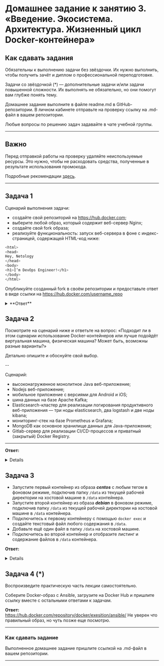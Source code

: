 
# Домашнее задание к занятию 3. «Введение. Экосистема. Архитектура. Жизненный цикл Docker-контейнера»

## Как сдавать задания

Обязательны к выполнению задачи без звёздочки. Их нужно выполнить, чтобы получить зачёт и диплом о профессиональной переподготовке.

Задачи со звёздочкой (*) — дополнительные задачи и/или задачи повышенной сложности. Их выполнять не обязательно, но они помогут вам глубже понять тему.

Домашнее задание выполните в файле readme.md в GitHub-репозитории. В личном кабинете отправьте на проверку ссылку на .md-файл в вашем репозитории.

Любые вопросы по решению задач задавайте в чате учебной группы.

---


## Важно

Перед отправкой работы на проверку удаляйте неиспользуемые ресурсы.
Это нужно, чтобы не расходовать средства, полученные в результате использования промокода.

Подробные рекомендации [здесь](https://github.com/netology-code/virt-homeworks/blob/virt-11/r/README.md).

---

## Задача 1

Сценарий выполнения задачи:

- создайте свой репозиторий на https://hub.docker.com;
- выберите любой образ, который содержит веб-сервер Nginx;
- создайте свой fork образа;
- реализуйте функциональность:
запуск веб-сервера в фоне с индекс-страницей, содержащей HTML-код ниже:


```bash
<html>
<head>
Hey, Netology
</head>
<body>
<h1>I’m DevOps Engineer!</h1>
</body>
</html>
```

Опубликуйте созданный fork в своём репозитории и предоставьте ответ в виде ссылки на https://hub.docker.com/username_repo

<details>
<summary>**Ответ**</summary>

Репозиторий:
https://hub.docker.com/repository/docker/exesition/nginx_hw/

**Вывод:**
```bash
exe@exe-ubuntu:~/Desktop/docker/docker_ansible$ sudo docker run -d -p 80:80 exesition/nginx_hw:v1
59f077c67ed9ee2f411e45fe2afc8b77df7b3af4c26db89f7cef9f172e84fe16

exe@exe-ubuntu:~/Desktop/docker/nginx-hw$ sudo docker ps
CONTAINER ID   IMAGE                   COMMAND                  CREATED         STATUS         PORTS                                   NAMES
6ee635d2c2fb   exesition/nginx_hw:v1   "/docker-entrypoint.…"   4 minutes ago   Up 4 minutes   0.0.0.0:80->80/tcp, :::80->80/tcp   sad_driscoll

exe@exe-ubuntu:~/Desktop/docker/nginx-hw$ curl 172.17.0.2:80
<html>
<head>
Hey, Netology
</head>
<body>
<h1>I’m DevOps Engineer!</h1>
</body>
</html>
```
</details>

## Задача 2

Посмотрите на сценарий ниже и ответьте на вопрос:
«Подходит ли в этом сценарии использование Docker-контейнеров или лучше подойдёт виртуальная машина, физическая машина? Может быть, возможны разные варианты?»

Детально опишите и обоснуйте свой выбор.

--

Сценарий:

- высоконагруженное монолитное Java веб-приложение;
- Nodejs веб-приложение;
- мобильное приложение c версиями для Android и iOS;
- шина данных на базе Apache Kafka;
- Elasticsearch-кластер для реализации логирования продуктивного веб-приложения — три ноды elasticsearch, два logstash и две ноды kibana;
- мониторинг-стек на базе Prometheus и Grafana;
- MongoDB как основное хранилище данных для Java-приложения;
- Gitlab-сервер для реализации CI/CD-процессов и приватный (закрытый) Docker Registry.

---

**Ответ:**<br>
<details>

- Высоконагруженное монолитное java веб-приложение;
> Самое зарекомендовавшее себя решение - Физический сервер. Не нужно тратить ресурсы на виртуализацию. Видел что есть и специальные образы для docker-a, где тюнится память, но много но...
- Nodejs веб-приложение;
> Docker. хорошее гибкое решение с возможностью быстрого развертывания или отката. В целом подобный продукт представляет из себя набор микросервисов с чем как раз docker справляется на ура 
- Мобильное приложение c версиями для Android и iOS;
> Зависит от масштабов. Если это какая то китайская ферма для накрутки и т.д. то скорее всего лучше виртуальные машины. В более мелких масштабах можно обойтись и физическим сервером
- Шина данных на базе Apache Kafka;
> Docker. Есть готовые образы на apache kafka что упрощает настройку. Плюс все прелести быстрых откатов и деплоя при работе
- Elasticsearch кластер для реализации логирования продуктивного веб-приложения - три ноды elasticsearch, два logstash и две ноды kibana;
> Docker или ВМ. Зависит от востребованности сервиса для бизнеса и доступных средств компании
- Мониторинг-стек на базе Prometheus и Grafana;
> Docker. Есть готовые образы. Удобно масштабироваться.
- MongoDB, как основное хранилище данных для java-приложения;
> Виртуальный сервер или физическая машина. Основной упор нужно делать на отказоустойчивость
- Gitlab сервер для реализации CI/CD процессов и приватный (закрытый) Docker Registry
> Можно использовать ВМ или Docker. Использование физического сервера выглядит немного старомодным.



</details>


## Задача 3

- Запустите первый контейнер из образа ***centos*** c любым тегом в фоновом режиме, подключив папку ```/data``` из текущей рабочей директории на хостовой машине в ```/data``` контейнера.
- Запустите второй контейнер из образа ***debian*** в фоновом режиме, подключив папку ```/data``` из текущей рабочей директории на хостовой машине в ```/data``` контейнера.
- Подключитесь к первому контейнеру с помощью ```docker exec``` и создайте текстовый файл любого содержания в ```/data```.
- Добавьте ещё один файл в папку ```/data``` на хостовой машине.
- Подключитесь во второй контейнер и отобразите листинг и содержание файлов в ```/data``` контейнера.

**Ответ:**<br>
<details>

1. Запускаем первый контейнер из образа centos с тэгом latest и подключаем папку /data на хостовой машине в /data контейнера:

```bash
docker run -d -v $(pwd)/data:/data --name centos_container centos:latest
Unable to find image 'centos:latest' locally
latest: Pulling from library/centos
a1d0c7532777: Pull complete 
Digest: sha256:a27fd8080b517143cbbbab9dfb7c8571c40d67d534bbdee55bd6c473f432b177
Status: Downloaded newer image for centos:latest
6ccb7d5c34290d6633329d8e14669c0d8d9c3737b9af4af4d8f77e93ad468803
```

2. Запускаем второй контейнер из образа debian с тэгом latest и подключаем папку /data на хостовой машине в /data контейнера:

```bash
docker run -d -v $(pwd)/data:/data --name debian_container debian:latest
Unable to find image 'debian:latest' locally
latest: Pulling from library/debian
918547b94326: Pull complete 
Digest: sha256:63d62ae233b588d6b426b7b072d79d1306bfd02a72bff1fc045b8511cc89ee09
Status: Downloaded newer image for debian:latest
cb413e6c5a54746707d4505407e9d84f14103dfe81473cc3b679a634b2e028a4
```

3. Подключаемся к первому контейнеру и создаем текстовый файл в /data:

```bash
docker exec -it centos_container bash
cd /data
echo "Write from docker-centos container" >> /data/centos.txt
exit
```

4. Добавляем еще один файл в папку /data на хостовой машине:
```bash
root@exe-ubuntu:~# cd data/
root@exe-ubuntu:~/data# echo "Localhost" >> ./localhost.txt 
```

5. Подключаемся ко второму контейнеру и отображаем листинг и содержание файлов в /data контейнера:

```bash
docker exec -it debian_container bash
cd /data
ls -l
-rw-r--r-- 1 root root 17 May 15 11:10 centos.txt
-rw-r--r-- 1 root root 10 May 15 11:13 localhost.txt
```
</details>

## Задача 4 (*)

Воспроизведите практическую часть лекции самостоятельно.

Соберите Docker-образ с Ansible, загрузите на Docker Hub и пришлите ссылку вместе с остальными ответами к задачам.

**Ответ:**<br>
https://hub.docker.com/repository/docker/exesition/ansible/
Не уверен что правильный образ, но чуть позже еще посмотрю.


---

### Как cдавать задание

Выполненное домашнее задание пришлите ссылкой на .md-файл в вашем репозитории.

---
